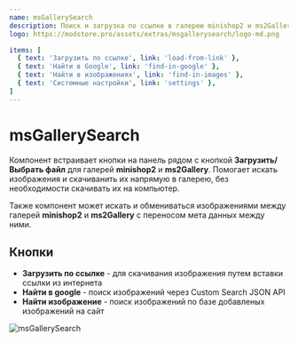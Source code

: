 ```yaml
---
name: msGallerySearch
description: Поиск и загрузка по ссылке в галерею minishop2 и ms2Gallery
logo: https://modstore.pro/assets/extras/msgallerysearch/logo-md.png

items: [
  { text: 'Загрузить по ссылке', link: 'load-from-link' },
  { text: 'Найти в Google', link: 'find-in-google' },
  { text: 'Найти в изображениях', link: 'find-in-images' },
  { text: 'Системные настройки', link: 'settings' },
]
---
```

# msGallerySearch

Компонент встраивает кнопки на панель рядом с кнопкой **Загрузить/Выбрать файл** для галерей **minishop2** и **ms2Gallery**.
Помогает искать изображения и скачиванить их напрямую в галерею, без необходимости скачивать их на компьютер.

Также компонент может искать и обмениваться изображениями между галерей **minishop2** и **ms2Gallery** с переносом мета данных между ними.

## Кнопки

- **Загрузить по ссылке** - для скачивания изображения путем вставки ссылки из интернета
- **Найти в google** - поиск изображений через Custom Search JSON API
- **Найти изображение** - поиск изображений по базе добавленых изображений на сайт

![msGallerySearch](https://file.modx.pro/files/5/1/b/51b9cea140ed651891d1927ba3428c2d.png)
